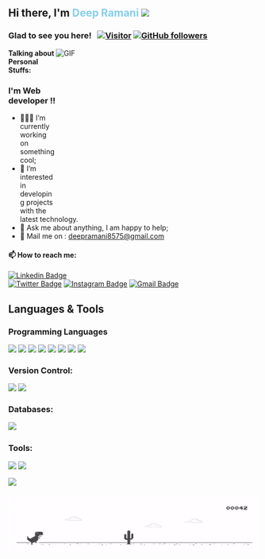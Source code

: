 

## Hi there, I'm  <font color="skyblue"> Deep Ramani</font> <img src="https://raw.githubusercontent.com/MartinHeinz/MartinHeinz/master/wave.gif" width="30px">

### Glad to see you here! &nbsp; [![Visitor](https://visitor-badge.laobi.icu/badge?page_id=Deep-Ramani.Deep-Ramani)](https://github.com/Deep-Ramani) [![GitHub followers](https://img.shields.io/github/followers/Deep-Ramani.svg?style=social&label=Follow)](https://github.com/Deep-Ramani?tab=followers)

<img align="right" alt="GIF" src="https://github.com/Gapur/Gapur/blob/master/coding.gif?raw=true" width="408" height="318" />


**Talking about Personal Stuffs:**
### I'm Web developer !!

- 👨🏻‍💻 I’m currently working on something cool;
- 🚀  I’m interested in developing      projects with the latest technology.
- 💬 Ask me about anything, I am happy to help;
- 📧 Mail me on : deepramani8575@gmail.com







#### 📫 How to reach me:
[![Linkedin Badge](https://img.shields.io/badge/-LinkedIn-0e76a8?style=flat-square&logo=Linkedin&logoColor=white)](https://linkedin.com/in/gapur-kassym)    
[![Twitter Badge](https://img.shields.io/badge/-Twitter-00acee?style=flat-square&logo=Twitter&logoColor=white)](https://twitter.com/GKassym) 
[![Instagram Badge](https://img.shields.io/badge/-Instagram-e4405f?style=flat-square&logo=Instagram&logoColor=white)](https://instagram.com/gkassym/)
[![Gmail Badge](https://img.shields.io/badge/Gmail-D14836?style=flat-square&logo=gmail&logoColor=white)](https://gmail.com/deepramani8575@gmail.com) 

<p align="center">

<h2>Languages & Tools</h2>


<h3>Programming Languages</h3>
<p>
<img src="https://img.shields.io/badge/node.js%20-%2343853D.svg?&style=for-the-badge&logo=node.js&logoColor=white"/>
 <img src="https://img.shields.io/badge/javascript%20-%23323330.svg?&style=for-the-badge&logo=javascript&logoColor=%23F7DF1E"/>
 <img src="https://img.shields.io/badge/typescript%20-%23007ACC.svg?&style=for-the-badge&logo=typescript&logoColor=white"/>
 <img src="https://img.shields.io/badge/c%20-%2300599C.svg?&style=for-the-badge&logo=c&logoColor=white"/>
    <img src="https://img.shields.io/badge/c++%20-%2300599C.svg?&style=for-the-badge&logo=c%2B%2B&ogoColor=white"/>
 <img src="https://img.shields.io/badge/php-%23777BB4.svg?&style=for-the-badge&logo=php&logoColor=white"/>
    <img src="https://img.shields.io/badge/html5%20-%23E34F26.svg?&style=for-the-badge&logo=html5&logoColor=white"/>
    <img src="https://img.shields.io/badge/css3%20-%231572B6.svg?&style=for-the-badge&logo=css3&logoColor=white"/>
</p>

<h3 align="left">Version Control:</h3>
  <p>
    <img src="https://img.shields.io/badge/git%20-%23F05033.svg?&style=for-the-badge&logo=git&logoColor=white"/>
    <img src="https://img.shields.io/badge/github%20-%23121011.svg?&style=for-the-badge&logo=github&logoColor=white"/>
  
  <h3 align="left">Databases:</h3>
  <p>
    <img src="https://img.shields.io/badge/mysql-%2300f.svg?&style=for-the-badge&logo=mysql&logoColor=white"/>
   
  </p>


  <p>
   <h3 align="left">Tools:</h3>
  <p>
    <img src="https://img.shields.io/badge/Visual_Studio_Code-0078D4?style=for-the-badge&logo=visual%20studio%20code&logoColor=white"/>
    <img src="https://img.shields.io/badge/sublime_text-%23575757.svg?&style=for-the-badge&logo=sublime-text&logoColor=important"/>
    
  </p>
  </p>
</p>
    




<p>
  <img height="180em" src="https://github-readme-stats.vercel.app/api?username=Deep-Ramani&show_icons=true&hide_border=true&&count_private=true&include_all_commits=true" />
  <!-- <img height="180em" src="https://github-readme-stats.vercel.app/api/top-langs/?username=Deep-Ramani&exclude_repo=KNN-Image-Classification&show_icons=true&hide_border=true&layout=compact&langs_count=8"/> -->
</p>



<p>
<img src="assets/Dino_non-birthday_version.gif" width="100%" height="120px"/>
</p>














<!--
**Deep-Ramani/Deep-Ramani** is a ✨ _special_ ✨ repository because its `README.md` (this file) appears on your GitHub profile.

Here are some ideas to get you started:

- 🔭 I’m currently working on ...
- 🌱 I’m currently learning ...
- 👯 I’m looking to collaborate on ...
- 🤔 I’m looking for help with ...
- 💬 Ask me about ...
- 📫 How to reach me: ...
- 😄 Pronouns: ...
- ⚡ Fun fact: ...
-->
